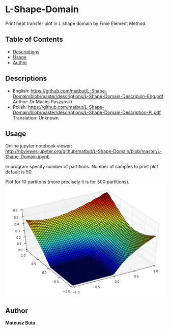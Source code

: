 # L-Shape-Domain
Print heat transfer plot in L shape domain by Finie Element Method.

## Table of Contents
- [Descriptions](#descriptions)
- [Usage](#usage)
- [Author](#author)

## Descriptions
* English: 
https://github.com/matbut/L-Shape-Domain/blob/master/descriptions/L-Shape-Domain-Descripion-Eng.pdf
Author: Dr Maciej Paszynski 
* Polish: 
https://github.com/matbut/L-Shape-Domain/blob/master/descriptions/L-Shape-Domain-Description-Pl.pdf
Translation: Unknown 

## Usage
Online jupyter notebook viewer: 
http://nbviewer.jupyter.org/github/matbut/L-Shape-Domain/blob/master/L-Shape-Domain.ipynb

In program specify number of partitions. 
Number of samples to print plot default is 50.

Plot for 10 partitons (more precisely it is for 300 partitions).
![alt text](https://github.com/matbut/L-Shape-Domain/blob/master/img/plot.png)

## Author
**Mateusz Buta**
